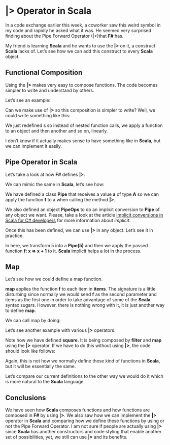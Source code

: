 # |> Operator in Scala

In a code exchange earlier this week, a coworker saw this weird symbol in my code and rapidly he asked what it was. He seemed very surprised finding about the Pipe Forward Operator (|>)that __F#__ has.

My friend is learning __Scala__ and he wants to use the __|>__ on it, a construct __Scala__ lacks of. Let’s see how we can add this construct to every __Scala__ object.

## Functional Composition

Using the __|>__ makes very easy to compose functions. The code becomes simpler to write and understand by others.

Let’s see an example:

<script src="https://gist.github.com/anicolaspp/10f16118c18852e29fec.js"></script>

Can we make use of __|>__ so this composition is simpler to write? Well, we could write something like this:

<script src="https://gist.github.com/anicolaspp/661c423dd70eea6915ec.js"></script>

We just redefined s so instead of nested function calls, we apply a function to an object and then another and so on, linearly.

I don’t know if it actually makes sense to have something like in __Scala__, but we can implement it easily.

## Pipe Operator in Scala

Let’s take a look at how __F#__ defines __|>__.

<script src="https://gist.github.com/anicolaspp/b51f7986571bad061a1d.js"></script>

We can mimic the same in __Scala__, let’s see how:

<script src="https://gist.github.com/anicolaspp/774851ad942ad54541ec.js"></script>

We have defined a class __Pipe__ that receives a value __a__ of type __A__ so we can apply the function __f__ to a when calling the method __|>__.

We also defined an object __PipeOps__ to do an implicit conversion to __Pipe__ of any object we want. Please, take a look at the article [Implicit conversions in Scala for C# developers](https://medium.com/@anicolaspp/implicit-conversions-in-scala-for-c-developers-92ea6c7902fa#.vnw84hxr9) for more information about _implicit_.

Once this has been defined, we can use __|>__ in any object. Let’s see it in practice.

<script src="https://gist.github.com/anicolaspp/184ccb4b48cb814f4959.js"></script>

In here, we transform 5 into a __Pipe(5)__ and then we apply the passed function __f: x => x + 1__ to it. __Scala__ implicit helps a lot in the process.

## Map

Let’s see how we could define a map function.

<script src="https://gist.github.com/anicolaspp/98e5c954b80102a0f981.js"></script>

__map__ applies the function __f__ to each item in __items__. The signature is a little disturbing since normally we would send __f__ as the second parameter and items as the first one in order to take advantage of some of the __Scala__ syntax sugars. However, there is nothing wrong with it, it is just another way to define __map__.

We can call map by doing:

<script src="https://gist.github.com/anicolaspp/b4e8a94b0cddaa7d1931.js"></script>

Let’s see another example with various __|>__ operators.

<script src="https://gist.github.com/anicolaspp/0234c7ddfada5449f341.js"></script>

Note how we have defined __square__. It is being composed by __filter__ and __map__ using the __|>__ operator. If we have to do this without using __|>__, the code should look like follows:

<script src="https://gist.github.com/anicolaspp/e9421dbe243db4636536.js"></script>

Again, this is not how we normally define these kind of functions in __Scala__, but it will be essentially the same.

Let’s compare our current definitions to the other way we would do it which is more natural to the __Scala__ language.

<script src="https://gist.github.com/anicolaspp/c2ed858794971e9697e6.js"></script>

## Conclusions

We have seen how __Scala__ composes functions and how functions are composed in __F#__ by using __|>__. We also saw how we can implement the __|>__ operator in __Scala__ and comparing how we define these functions by using or not the Pipe Forward Operator. I am not sure if people are actually using __|>__ since __Scala__ has another constructors and code styling that enable another set of possibilities, yet, we still can use __|>__ and its benefits.
